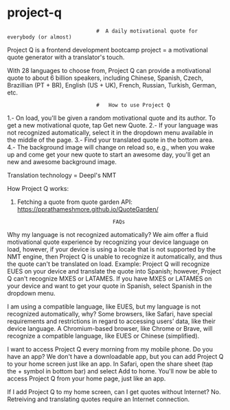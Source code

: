 # project-q

                                 #  A daily motivational quote for everybody (or almost)
                                    
                                  
Project Q is a frontend development bootcamp project = a motivational quote generator with a translator's touch.

With 28 languages to choose from, Project Q can provide a motivational quote to about 6 billion speakers, including Chinese, Spanish, Czech, Brazillian (PT + BR), English (US + UK), French, Russian, Turkish, German, etc.
                                
                                
                                 #   How to use Project Q
1.- On load, you'll be given a random motivational quote and its author. To get a new motivational quote, tap Get new Quote.
2.- If your language was not recognized automatically, select it in the dropdown menu available in the middle of the page.
3.- Find your translated quote in the bottom area.
4.- The background image will change on reload so, e.g., when you wake up and come get your new quote to start an awesome day, you'll get an new and awesome background image.


Translation technology = Deepl's NMT


How Project Q works:

1. Fetching a quote from quote garden API: https://pprathameshmore.github.io/QuoteGarden/


                                      FAQs
                                      
Why my language is not recognized automatically?
We aim offer a fluid motivational quote experience by recognizing your device language on load, however, if your device is using a locale that is not supported by the NMT engine, then Project Q is unable to recognize it automatically, and thus the quote can't be translated on load. 
Example: Project Q will recognize EUES on your device and translate the quote into Spanish; however, Project Q can't recognize MXES or LATAMES. If you have MXES or LATAMES on your device and want to get your quote in Spanish, select Spanish in the dropdown menu.

I am using a compatible language, like EUES, but my language is not recognized automatically, why?
Some browsers, like Safari, have special requirements and restrictions in regard to accessing users’ data, like their device language.  A Chromium-based browser, like Chrome or Brave, will recognize a compatible language, like EUES or Chinese (simplified).

I want to access Project Q every morning from my mobile phone. Do you have an app?
We don't have a downloadable app, but you can add Project Q to your home screen just like an app. In Safari, open the share sheet (tap the + symbol in bottom bar) and select Add to home. You'll now be able to access Project Q from your home page, just like an app.

If I add Project Q to my home screen, can I get quotes without Internet?
No. Retreiving and translating quotes require an Internet connection.

